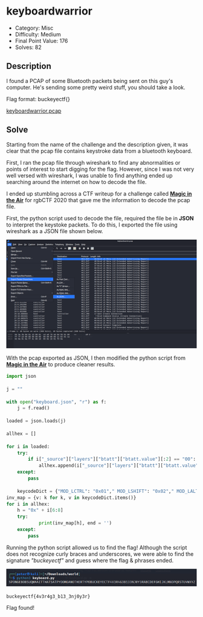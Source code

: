 # keyboardwarrior

- Category: Misc
- Difficulty: Medium
- Final Point Value: 176
- Solves: 82
  
## Description

I found a PCAP of some Bluetooth packets being sent on this guy's computer. He's sending some pretty weird stuff, you should take a look.

Flag format: buckeyectf{}

[keyboardwarrior.pcap](keyboardwarrior.pcap)

## Solve

Starting from the name of the challenge and the description given, it was clear that the pcap file contains keystroke data from a bluetooth keyboard.

First, I ran the pcap file through wireshark to find any abnormalities or points of interest to start digging for the flag. However, since I was not very well versed with wireshark, I was unable to find anything ended up searching around the internet on how to decode the file.

I ended up stumbling across a CTF writeup for a challenge called **[Magic in the Air](https://github.com/spitfirerxf/rgbCTF2020/tree/master/PI1)** for rgbCTF 2020 that gave me the information to decode the pcap file.

First, the python script used to decode the file, required the file be in **JSON** to interpret the keystoke packets. To do this, I exported the file using wireshark as a JSON file shown below.

![Export as JSON](export.png)

With the pcap exported as JSON, I then modified the python script from **[Magic in the Air](https://github.com/spitfirerxf/rgbCTF2020/tree/master/PI1)** to produce cleaner results.

```python
import json

j = ""

with open("keyboard.json", "r") as f:
    j = f.read()

loaded = json.loads(j)

allhex = []

for i in loaded:
    try:
        if i["_source"]["layers"]["btatt"]["btatt.value"][:2] == "00":
            allhex.append(i["_source"]["layers"]["btatt"]["btatt.value"])
    except:
        pass

    keycodeDict = {"MOD_LCTRL": "0x01"," MOD_LSHIFT": "0x02"," MOD_LALT": "0x04"," MOD_LMETA": "0x08"," MOD_RCTRL": "0x10"," MOD_RSHIFT": "0x20"," MOD_RALT": "0x40"," MOD_RMETA": "0x80"," ERR_OVF": "0x01","A": "0x04","B": "0x05","C": "0x06","D": "0x07","E": "0x08","F": "0x09","G": "0x0a","H": "0x0b","I": "0x0c","J": "0x0d","K": "0x0e","L": "0x0f","M": "0x10","N": "0x11","O": "0x12","P": "0x13","Q": "0x14","R": "0x15","S": "0x16","T": "0x17","U": "0x18","V": "0x19","W": "0x1a","X": "0x1b","Y": "0x1c","Z": "0x1d","1": "0x1e","2": "0x1f","3": "0x20","4": "0x21","5": "0x22","6": "0x23","7": "0x24","8": "0x25","9": "0x26","0": "0x27","ENTER": "0x28","ESC": "0x29","BACKSPACE": "0x2a","TAB": "0x2b","SPACE": "0x2c","MINUS": "0x2d","EQUAL": "0x2e","LEFTBRACE": "0x2f","RIGHTBRACE": "0x30","BACKSLASH": "0x31","HASHTILDE": "0x32","SEMICOLON": "0x33","APOSTROPHE": "0x34","GRAVE": "0x35","COMMA": "0x36","DOT": "0x37","SLASH": "0x38","CAPSLOCK": "0x39","F1": "0x3a","F2": "0x3b","F3": "0x3c","F4": "0x3d","F5": "0x3e","F6": "0x3f","F7": "0x40","F8": "0x41","F9": "0x42","F10": "0x43","F11": "0x44","F12": "0x45","SYSRQ": "0x46","SCROLLLOCK": "0x47","PAUSE": "0x48","INSERT": "0x49","HOME": "0x4a","PAGEUP": "0x4b","DELETE": "0x4c","END": "0x4d","PAGEDOWN": "0x4e","RIGHT": "0x4f","LEFT": "0x50","DOWN": "0x51","UP": "0x52","NUMLOCK": "0x53","KPSLASH": "0x54","KPASTERISK": "0x55","KPMINUS": "0x56","KPPLUS": "0x57","KPENTER": "0x58","KP1": "0x59","KP2": "0x5a","KP3": "0x5b","KP4": "0x5c","KP5": "0x5d","KP6": "0x5e","KP7": "0x5f","KP8": "0x60","KP9": "0x61","KP0": "0x62","KPDOT": "0x63","102ND": "0x64","COMPOSE": "0x65","POWER": "0x66","KPEQUAL": "0x67","F13": "0x68","F14": "0x69","F15": "0x6a","F16": "0x6b","F17": "0x6c","F18": "0x6d","F19": "0x6e","F20": "0x6f","F21": "0x70","F22": "0x71","F23": "0x72","F24": "0x73","OPEN": "0x74","HELP": "0x75","PROPS": "0x76","FRONT": "0x77","STOP": "0x78","AGAIN": "0x79","UNDO": "0x7a","CUT": "0x7b","COPY": "0x7c","PASTE": "0x7d","FIND": "0x7e","MUTE": "0x7f","VOLUMEUP": "0x80","VOLUMEDOWN": "0x81","KPCOMMA": "0x85","RO": "0x87","KATAKANAHIRAGANA": "0x88","YEN": "0x89","HENKAN": "0x8a","MUHENKAN": "0x8b","KPJPCOMMA": "0x8c","HANGEUL": "0x90","HANJA": "0x91","KATAKANA": "0x92","HIRAGANA": "0x93","ZENKAKUHANKAKU": "0x94","KPLEFTPAREN": "0xb6","KPRIGHTPAREN": "0xb7","LEFTCTRL": "0xe0","LEFTSHIFT": "0xe1","LEFTALT": "0xe2","LEFTWINDOWS": "0xe3","RIGHTCTRL": "0xe4","RIGHTSHIFT": "0xe5","RIGHTALT": "0xe6","RIGHTMETA": "0xe7","MEDIA_PLAYPAUSE": "0xe8","MEDIA_STOPCD": "0xe9","MEDIA_PREVIOUSSONG": "0xea","MEDIA_NEXTSONG": "0xeb","MEDIA_EJECTCD": "0xec","MEDIA_VOLUMEUP": "0xed","MEDIA_VOLUMEDOWN": "0xee","MEDIA_MUTE": "0xef","MEDIA_WWW": "0xf0","MEDIA_BACK": "0xf1","MEDIA_FORWARD": "0xf2","MEDIA_STOP": "0xf3","MEDIA_FIND": "0xf4","MEDIA_SCROLLUP": "0xf5","MEDIA_SCROLLDOWN": "0xf6","MEDIA_EDIT": "0xf7","MEDIA_SLEEP": "0xf8","MEDIA_COFFEE": "0xf9","MEDIA_REFRESH": "0xfa","MEDIA_CALC": "0xfb"}
inv_map = {v: k for k, v in keycodeDict.items()}
for i in allhex:
    h = "0x" + i[6:8]
    try:
            print(inv_map[h], end = '')
    except:
        pass
```

Running the python script allowed us to find the flag! Although the script does not recognize curly braces and underscores, we were able to find the signature *"buckeyectf"* and guess where the flag & phrases ended.

![Flag](flag.png)

`buckeyectf{4v3r4g3_b13_3nj0y3r}`

Flag found!

